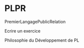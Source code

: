 # PLPR
PremierLangagePublicRelation


<href src="presentation.pdf"> Ecrire un exercice </href>

<href src="PL_dev_philo.pdf"> Philosophie du Développement de PL </href>

